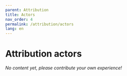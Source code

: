 ```yaml
---
parent: Attribution
title: Actors
nav_order: 4
permalink: /attribution/actors
lang: en
---
```


# Attribution actors

_No content yet, please contribute your own experience!_
